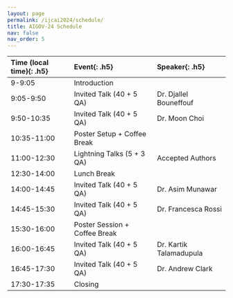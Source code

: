 ```yaml
---
layout: page
permalink: /ijcai2024/schedule/
title: AIGOV-24 Schedule
nav: false
nav_order: 5
---
```

| **Time (local time)**{: .h5} | **Event**{: .h5}        | **Speaker**{: .h5} |
| :--------------------------------- | :---------------------------- | :----------------------- |
| 9-9:05                             | Introduction                  |                          |
| 9:05-9:50                          | Invited Talk (40 + 5 QA)      | Dr. Djallel Bouneffouf   |
| 9:50-10:35                         | Invited Talk (40 + 5 QA)      | Dr. Moon Choi            |
| 10:35-11:00                        | Poster Setup + Coffee Break   |                          |
| 11:00-12:30                        | Lightning Talks (5 + 3 QA)    | Accepted Authors         |
| 12:30-14:00                        | Lunch Break                   |                          |
| 14:00-14:45                        | Invited Talk (40 + 5 QA)      | Dr. Asim Munawar         |
| 14:45-15:30                        | Invited Talk (40 + 5 QA)      | Dr. Francesca Rossi      |
| 15:30-16:00                        | Poster Session + Coffee Break |                          |
| 16:00-16:45                        | Invited Talk (40 + 5 QA)     | Dr. Kartik Talamadupula  |
| 16:45-17:30                        | Invited Talk (40 + 5 QA)     | Dr. Andrew Clark         |
| 17:30-17:35                        | Closing                       |                          |

